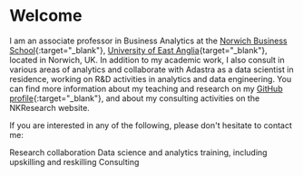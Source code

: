 # Welcome

I am an associate professor in Business Analytics at the [Norwich Business School](http://business.uea.ac.uk){:target="_blank"}, [University of East Anglia](http://www.uea.ac.uk){target="_blank"}, located in Norwich, UK. In addition to my academic work, I also consult in various areas of analytics and collaborate with Adastra as a data scientist in residence, working on R&D activities in analytics and data engineering. You can find more information about my teaching and research on my [GitHub profile](http://nkorf.github.io){:target="_blank"}, and about my consulting activities on the NKResearch website.

If you are interested in any of the following, please don't hesitate to contact me:

Research collaboration
Data science and analytics training, including upskilling and reskilling
Consulting


